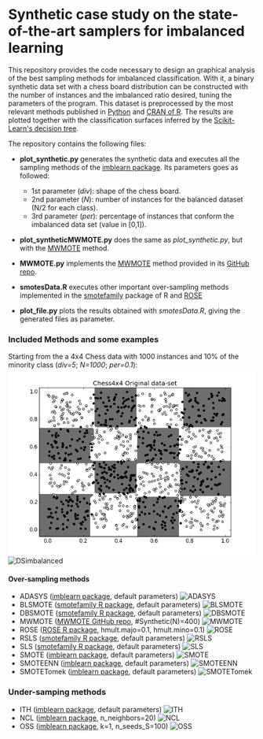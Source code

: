 # Synthetic case study on the state-of-the-art samplers for imbalanced learning

This repository provides the code necessary to design an graphical analysis of the best sampling methods for imbalanced classification. With it, a binary synthetic data set with a chess board distribution can be constructed with the number of instances and the imbalanced ratio desired, tuning the parameters of the program. This dataset is preprocessed by the most relevant methods published in [Python](https://www.python.org)  and  [CRAN of R](https://cran.r-project.org). The results are plotted together with the classification surfaces inferred by the [Scikit-Learn's decision tree](http://scikit-learn.org/stable/modules/tree.html#classification). 

The repository contains the following files:

- **plot_synthetic.py** generates the synthetic data and executes all the sampling methods of the [imblearn package](http://contrib.scikit-learn.org/imbalanced-learn/index.html).  Its parameters goes as followed:

  - 1st parameter (*div*): shape of the chess board.
  - 2nd parameter (*N*): number of instances for the balanced dataset (N/2 for each class).
  - 3rd parameter (*per*): percentage of instances that conform the imbalanced data set (value in [0,1]).

- **plot_syntheticMWMOTE.py** does the same as *plot_synthetic.py*, but with the [MWMOTE](https://github.com/yen-von/MWMOTE) method.
- **MWMOTE.py** implements the [MWMOTE](http://ieeexplore.ieee.org/document/6361394/) method provided in its [GitHub repo](https://github.com/yen-von/MWMOTE).
- **smotesData.R** executes other important over-sampling methods implemented in the [smotefamily](https://cran.r-project.org/web/packages/smotefamily/index.html) package of R and [ROSE](https://cran.r-project.org/web/packages/ROSE/index.htmll)
- **plot_file.py** plots the results obtained with  *smotesData.R*, giving the generated files as parameter.

### Included Methods and some examples
Starting from the a 4x4 Chess data with 1000 instances and 10% of the minority class (*div=5*; *N=1000*; *per=0.1*): 
![DSoriginal](./plots/chess4x4_n1000_1.0DT.png)
![DSimbalanced](./plots/chess4x4_n1000_0.1T.png)
#### Over-sampling methods

 - ADASYS ([imblearn package](http://contrib.scikit-learn.org/imbalanced-learn/index.html), default parameters)
 ![ADASYS](./plots/ADASYS4x4_n1000_1.0DT.png)
 - BLSMOTE ([smotefamily R package](https://cran.r-project.org/web/packages/smotefamily/index.html), default parameters)
 ![BLSMOTE](./plots/BLSMOTE4x4_n1000_1.0DT.png)
 - DBSMOTE ([smotefamily R package](https://cran.r-project.org/web/packages/smotefamily/index.html), default parameters)
 ![DBSMOTE](./plots/DBSMOTE4x4_n1000_1.0DT.png)
 - MWMOTE ([MWMOTE GitHub repo](https://cran.r-project.org/web/packages/smotefamily/index.html), #Synthetic(N)=400)
 ![MWMOTE](./plots/MWMOTE4x4_n1000_1.0DT.png)
 - ROSE ([ROSE R package](https://cran.r-project.org/web/packages/ROSE/index.htmll), hmult.majo=0.1, hmult.mino=0.1)
 ![ROSE](./plots/ROSE4x4_n1000_1.0DT.png)
 - RSLS ([smotefamily R package](https://cran.r-project.org/web/packages/smotefamily/index.html), default parameters)
 ![RSLS](./plots/RSLS4x4_n1000_1.0DT.png)
 - SLS ([smotefamily R package](https://cran.r-project.org/web/packages/smotefamily/index.html), default parameters)
 ![SLS](./plots/SLS4x4_n1000_1.0DT.png)
 - SMOTE ([imblearn package](http://contrib.scikit-learn.org/imbalanced-learn/index.html), default parameters)
 ![SMOTE](./plots/SMOTE4x4_n1000_1.0DT.png)
 - SMOTEENN ([imblearn package](http://contrib.scikit-learn.org/imbalanced-learn/index.html), default parameters)
 ![SMOTEENN](./plots/SMOTEENN4x4_n1000_1.0DT.png)
 - SMOTETomek ([imblearn package](http://contrib.scikit-learn.org/imbalanced-learn/index.html), default parameters)
 ![SMOTETomek](./plots/SMOTETomek4x4_n1000_1.0DT.png)

### Under-samping methods
- ITH ([imblearn package](http://contrib.scikit-learn.org/imbalanced-learn/index.html), default parameters)
![ITH](./plots/ITH4x4_n1000_1.0DT.png)
- NCL ([imblearn package](http://contrib.scikit-learn.org/imbalanced-learn/index.html), n_neighbors=20)
![NCL](./plots/NCL4x4_n1000_1.0DT.png)
- OSS ([imblearn package](http://contrib.scikit-learn.org/imbalanced-learn/index.html), k=1, n_seeds_S=100)
![OSS](./plots/OSS4x4_n1000_1.0DT.png)

